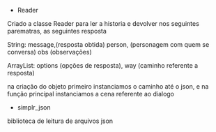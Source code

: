 * Reader

Criado a classe Reader para ler a historia e devolver nos seguintes parematras, as seguintes resposta

String:
    message,(resposta obtida)
    person, (personagem com quem se conversa)
    obs (observações)
    
ArrayList: 
    options (opções de resposta),
    way (caminho referente a resposta)
    
na criação do objeto primeiro instanciamos o caminho até o json,
e na função principal instanciamos a cena referente ao dialogo

*   simplr_json

biblioteca de leitura de arquivos json
    